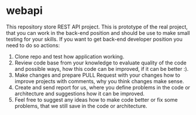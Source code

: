# webapi
This repository store REST API project. This is prototype of the real project, that you can work in the back-end position and should be use to make small testing for your skills. 
If you want to get back-end developer position you need to do so actions:
1. Clone repo and test how application working.
2. Review code base from your knowledge to evaluate quality of the code and possible ways, how this code can be improved, if it can be better :).
3. Make changes and prepare PULL Request with your changes how to improve projects with comments, why you think changes make sense.
4. Create and send report for us, where you define problems in the code or architecture and suggestions how it can be improved. 
5. Feel free to suggest any ideas how to make code better or fix some problems, that we still save in the code or architecture.